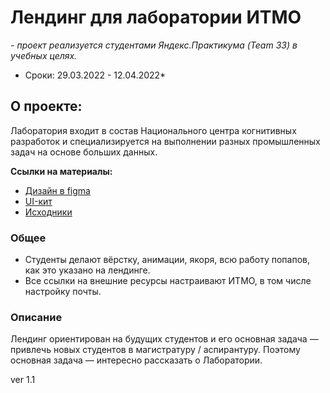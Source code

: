 # Лендинг для лаборатории ИТМО

*- проект реализуется студентами Яндекс.Практикума (Team 33) в учебных целях.*
* Сроки: 29.03.2022 - 12.04.2022*

## О проекте:

Лаборатория входит в состав Национального центра когнитивных разработок и специализируется на выполнении разных промышленных задач на основе больших данных.

**Ссылки на материалы:**

* [Дизайн в figma](https://www.figma.com/file/1V8lzi168fbxjb5cm5gVj0/PAGE-SG_ITMO?node-id=0%3A1)
* [UI-кит](https://www.figma.com/file/1V8lzi168fbxjb5cm5gVj0/PAGE-SG_ITMO?node-id=1146%3A9181)
* [Исходники](https://disk.yandex.ru/d/EuDwv31DIKMkiA)

### Общее

* Студенты делают вёрстку, анимации, якоря, всю работу попапов, как это указано на лендинге.
* Все ссылки на внешние ресурсы настраивают ИТМО, в том числе настройку почты.

### Описание

Лендинг ориентирован на будущих студентов и его основная задача — привлечь новых студентов в магистратуру / аспирантуру. Поэтому основная задача — интересно рассказать о Лаборатории.

ver 1.1
